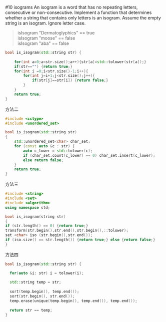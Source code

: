 #10 isograms
An isogram is a word that has no repeating letters, consecutive or non-consecutive. Implement a function that determines whether a string that contains only letters is an isogram. Assume the empty string is an isogram. Ignore letter case.
>isIsogram "Dermatoglyphics" == true  
isIsogram "moose" == false  
isIsogram "aba" == false

```cpp
bool is_isogram(std::string str) {
    
    for(int a=0;a<str.size();a++){str[a]=std::tolower(str[a]);}
    if(str=="") {return true;}
    for(int i =0;i<str.size()-1;i++){
        for(int j=i+1;j<str.size();j++){
            if(str[j]==str[i]) {return false;}
        }
    }
    return true;
}
```

方法二

```cpp
#include <cctype>
#include <unordered_set>

bool is_isogram(std::string str)
{
    std::unordered_set<char> char_set;
    for (const auto &c : str) {
        auto c_lower = std::tolower(c);
        if (char_set.count(c_lower) == 0) char_set.insert(c_lower);
        else return false;
    }
    return true;
}
```

方法三

```cpp
#include <string>
#include <set>
#include <algorithm>
using namespace std; 

bool is_isogram(string str) 
{
if (str.length() == 0) {return true;}
transform(str.begin(),str.end(),str.begin(),::tolower);
set <char> iso (str.begin(),str.end());
if (iso.size() == str.length()) {return true;} else {return false;} 
}
```

方法四

```cpp
bool is_isogram(std::string str) {

  for(auto &i: str) i = tolower(i);
  
  std::string temp = str;
  
  sort(temp.begin(), temp.end());
  sort(str.begin(), str.end());
  temp.erase(unique(temp.begin(), temp.end()), temp.end());
  
  return str == temp;
}
```